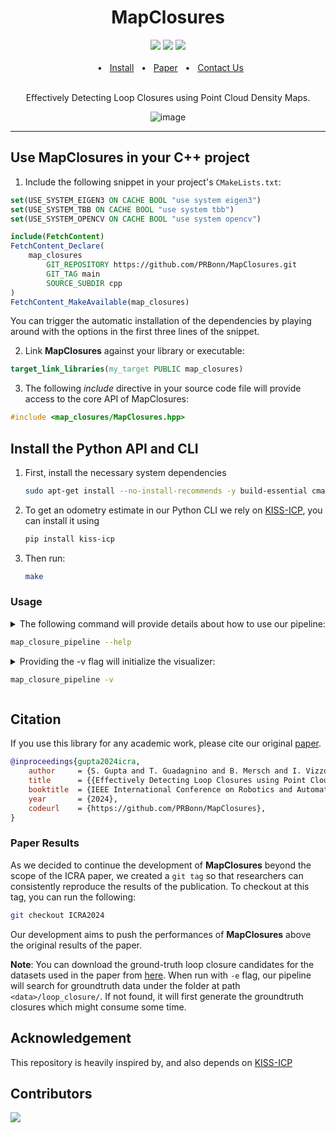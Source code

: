 <div align="center">
    <h1>MapClosures</h1>
    <a href="https://github.com/PRBonn/MapClosures/releases"><img src="https://img.shields.io/github/v/release/PRBonn/MapClosures?label=version" /></a>
    <a href="https://github.com/PRBonn/MapClosures/blob/main/LICENSE"><img src=https://img.shields.io/badge/license-MIT-green" /></a>
    <a href="https://github.com/PRBonn/MapClosures/blob/main/"><img src="https://img.shields.io/badge/Linux-FCC624?logo=linux&logoColor=black" /></a>
    <br />
    <br />
    <span>&nbsp;&nbsp;•&nbsp;&nbsp;</span>
    <a href="https://github.com/PRBonn/MapClosures/blob/main/README.md#Install">Install</a>
    <span>&nbsp;&nbsp;•&nbsp;&nbsp;</span>
    <a href=https://www.ipb.uni-bonn.de/pdfs/gupta2024icra.pdf>Paper</a>
    <span>&nbsp;&nbsp;•&nbsp;&nbsp;</span>
    <a href=https://github.com/PRBonn/MapClosures/issues>Contact Us</a>
  <br />
  <br />

Effectively Detecting Loop Closures using Point Cloud Density Maps.

<p align="center">

![image](https://github.com/PRBonn/MapClosures/assets/28734882/18d5ee54-61a9-4d9f-87f2-8aba16de0f75)
</p>
</div>
<hr />

## Use MapClosures in your C++ project

1. Include the following snippet in your project's `CMakeLists.txt`:
```cmake
set(USE_SYSTEM_EIGEN3 ON CACHE BOOL "use system eigen3")
set(USE_SYSTEM_TBB ON CACHE BOOL "use system tbb")
set(USE_SYSTEM_OPENCV ON CACHE BOOL "use system opencv")

include(FetchContent)
FetchContent_Declare(
    map_closures
        GIT_REPOSITORY https://github.com/PRBonn/MapClosures.git
        GIT_TAG main
        SOURCE_SUBDIR cpp
)
FetchContent_MakeAvailable(map_closures)

```
You can trigger the automatic installation of the dependencies by playing around with the options in the first three lines of the snippet.

2. Link **MapClosures** against your library or executable:
```cmake
target_link_libraries(my_target PUBLIC map_closures)
```
3. The following _include_ directive in your source code file will provide access to the core API of MapClosures:
```cpp
#include <map_closures/MapClosures.hpp>
```

## Install the Python API and CLI
1. First, install the necessary system dependencies
    ```sh
    sudo apt-get install --no-install-recommends -y build-essential cmake pybind11-dev libeigen3-dev libopencv-dev libtbb-dev
    ```
2. To get an odometry estimate in our Python CLI we rely on [KISS-ICP](https://github.com/PRBonn/kiss-icp), you can install it using
    ```sh
    pip install kiss-icp
    ```
3. Then run:
    ```sh
    make
    ```
### Usage
<details>
<summary>
The following command will provide details about how to use our pipeline:

```sh
map_closure_pipeline --help
```
</summary>

![CLI_usage](https://github.com/user-attachments/assets/a56bc3e6-2ee6-4f59-92e8-66d03f70e561)
</details>

<details>
<summary>
Providing the -v flag will initialize the visualizer:

```sh
map_closure_pipeline -v
```
</summary>

![Visualizer](https://github.com/user-attachments/assets/34aa2b2f-c0ce-4dfb-a0e0-cbcc04487a5a)
</details>

## Citation

If you use this library for any academic work, please cite our original [paper](https://www.ipb.uni-bonn.de/pdfs/gupta2024icra.pdf).

```bibtex
@inproceedings{gupta2024icra,
    author     = {S. Gupta and T. Guadagnino and B. Mersch and I. Vizzo and C. Stachniss},
    title      = {{Effectively Detecting Loop Closures using Point Cloud Density Maps}},
    booktitle  = {IEEE International Conference on Robotics and Automation (ICRA)},
    year       = {2024},
    codeurl    = {https://github.com/PRBonn/MapClosures},
}
```
### Paper Results
As we decided to continue the development of **MapClosures** beyond the scope of the ICRA paper, we created a ``git tag`` so that researchers can consistently reproduce the results of the publication. To checkout at this tag, you can run the following:
```sh
git checkout ICRA2024
```
Our development aims to push the performances of **MapClosures** above the original results of the paper.

**Note**: You can download the ground-truth loop closure candidates for the datasets used in the paper from [here](https://www.ipb.uni-bonn.de/html/projects/gupta2024icra/MapClosuresGroundtruth.zip). When run with `-e` flag, our pipeline will search for groundtruth data under the folder at path `<data>/loop_closure/`. If not found, it will first generate the groundtruth closures which might consume some time.

## Acknowledgement

This repository is heavily inspired by, and also depends on [KISS-ICP](https://github.com/PRBonn/kiss-icp)

## Contributors

<a href="https://github.com/PRBonn/MapClosures/graphs/contributors">
  <img src="https://contrib.rocks/image?repo=PRBonn/MapClosures" />
</a>
